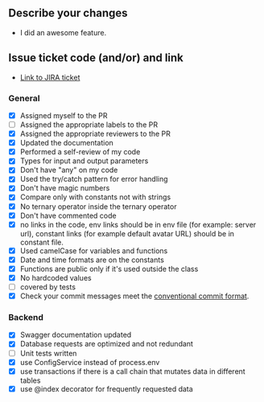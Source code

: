 ## Describe your changes

- I did an awesome feature.

## Issue ticket code (and/or) and link

- [Link to JIRA ticket](#https://ticket-url)

### **General**

- [x] Assigned myself to the PR
- [ ] Assigned the appropriate labels to the PR
- [x] Assigned the appropriate reviewers to the PR
- [x] Updated the documentation
- [x] Performed a self-review of my code
- [x] Types for input and output parameters
- [x] Don't have "any" on my code
- [x] Used the try/catch pattern for error handling
- [x] Don't have magic numbers
- [x] Compare only with constants not with strings
- [x] No ternary operator inside the ternary operator
- [x] Don't have commented code
- [x] no links in the code, env links should be in env file (for example: server url), constant links (for example default avatar URL) should be in constant file.
- [x] Used camelCase for variables and functions
- [x] Date and time formats are on the constants
- [x] Functions are public only if it's used outside the class
- [x] No hardcoded values
- [ ] covered by tests
- [x] Check your commit messages meet the [conventional commit format](https://www.conventionalcommits.org/en/v1.0.0/).

### Backend

- [x] Swagger documentation updated
- [x] Database requests are optimized and not redundant
- [ ] Unit tests written
- [x] use ConfigService instead of process.env
- [x] use transactions if there is a call chain that mutates data in different tables
- [x] use @index decorator for frequently requested data